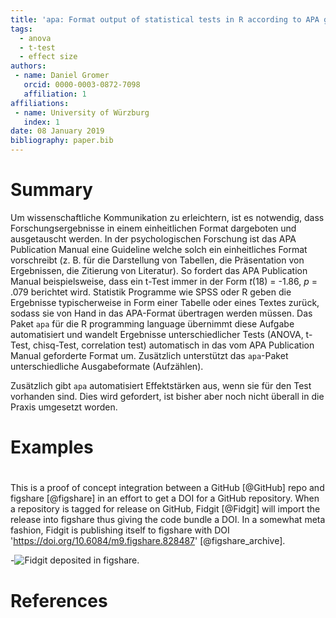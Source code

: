 ```yaml
---
title: 'apa: Format output of statistical tests in R according to APA guidelines'
tags:
  - anova
  - t-test
  - effect size
authors:
 - name: Daniel Gromer
   orcid: 0000-0003-0872-7098
   affiliation: 1
affiliations:
 - name: University of Würzburg
   index: 1
date: 08 January 2019
bibliography: paper.bib
---
```


# Summary

Um wissenschaftliche Kommunikation zu erleichtern, ist es notwendig, dass Forschungsergebnisse in einem einheitlichen Format dargeboten und ausgetauscht werden. In der psychologischen Forschung ist das APA Publication Manual eine Guideline welche solch ein einheitliches Format vorschreibt (z. B. für die Darstellung von Tabellen, die Präsentation von Ergebnissen, die Zitierung von Literatur). So fordert das APA Publication Manual beispielsweise, dass ein t-Test immer in der Form *t*(18) = -1.86, *p* = .079 berichtet wird. Statistik Programme wie SPSS oder R geben die Ergebnisse typischerweise in Form einer Tabelle oder eines Textes zurück, sodass sie von Hand in das APA-Format übertragen werden müssen. Das Paket ``apa`` für die R programming language übernimmt diese Aufgabe automatisiert und wandelt Ergebnisse unterschiedlicher Tests (ANOVA, t-Test, chisq-Test, correlation test) automatisch in das vom APA Publication Manual geforderte Format um. Zusätzlich unterstützt das ``apa``-Paket unterschiedliche Ausgabeformate (Aufzählen).

Zusätzlich gibt ``apa`` automatisiert Effektstärken aus, wenn sie für den Test vorhanden sind. Dies wird gefordert, ist bisher aber noch nicht überall in die Praxis umgesetzt worden.

# Examples

#

This is a proof of concept integration between a GitHub [@GitHub] repo and figshare [@figshare] in an effort to get a DOI for a GitHub repository. When a repository is tagged for release on GitHub, Fidgit [@Fidgit] will import the release into figshare thus giving the code bundle a DOI. In a somewhat meta fashion, Fidgit is publishing itself to figshare with DOI 'https://doi.org/10.6084/m9.figshare.828487' [@figshare_archive].

-![Fidgit deposited in figshare.](figshare_article.png)

# References
